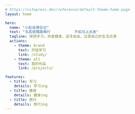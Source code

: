 ```yaml
---
# https://vitepress.dev/reference/default-theme-home-page
layout: home

hero:
  name: "小赵自律日记"
  text: "与其感慨路难行           不如马上出发"
  tagline: 保持学习，热爱健身，追寻自由，记录自己的生活点滴
  actions:
    - theme: brand
      text: 开始学习
      link: /study/
    - theme: alt
      text: 我的作品
      link: /projects/

features:
  - title: 学习
    details: 学习ing
  - title: 健身
    details: 健身ing
  - title: 旅行
    details: 旅行ing
---
```


